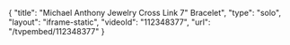 {
    "title": "Michael Anthony Jewelry Cross Link 7\" Bracelet",
    "type": "solo",
    "layout": "iframe-static",
    "videoId": "112348377",
    "url": "\/tvpembed\/112348377"
}